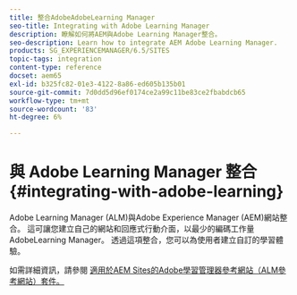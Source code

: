 ```yaml
---
title: 整合AdobeAdobeLearning Manager
seo-title: Integrating with Adobe Learning Manager
description: 瞭解如何將AEM與Adobe Learning Manager整合。
seo-description: Learn how to integrate AEM Adobe Learning Manager.
products: SG_EXPERIENCEMANAGER/6.5/SITES
topic-tags: integration
content-type: reference
docset: aem65
exl-id: b325fc82-01e3-4122-8a86-ed605b135b01
source-git-commit: 7d0dd5d96ef0174ce2a99c11be83ce2fbabdcb65
workflow-type: tm+mt
source-wordcount: '83'
ht-degree: 6%

---
```


# 與 Adobe Learning Manager 整合{#integrating-with-adobe-learning}

Adobe Learning Manager (ALM)與Adobe Experience Manager (AEM)網站整合。 這可讓您建立自己的網站和回應式行動介面，以最少的編碼工作量AdobeLearning Manager。 透過這項整合，您可以為使用者建立自訂的學習體驗。

如需詳細資訊，請參閱 [適用於AEM Sites的Adobe學習管理器參考網站（ALM參考網站）套件。](https://helpx.adobe.com/learning-manager/adobe-learning-manager-integration-aem.html)
